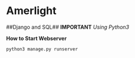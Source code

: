 # Amerlight

##Django and SQL##
__IMPORTANT__ *Using Python3*

__How to Start Webserver__
<pre><code>python3 manage.py runserver</code></pre> 
